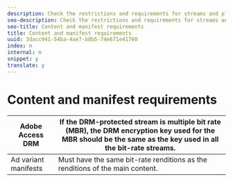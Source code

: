 ```yaml
---
description: Check the restrictions and requirements for streams and playlists (manifests), including DRM encryption keys.
seo-description: Check the restrictions and requirements for streams and playlists (manifests), including DRM encryption keys.
seo-title: Content and manifest requirements
title: Content and manifest requirements
uuid: 3dacc941-54ba-4ae7-b8b5-74e671e41760
index: n
internal: n
snippet: y
translate: y
---
```


# Content and manifest requirements


| Adobe Access DRM |If the DRM-protected stream is multiple bit rate (MBR), the DRM encryption key used for the MBR should be the same as the key used in all the bit-rate streams. |
|---|---|
| Ad variant manifests |Must have the same bit-rate renditions as the renditions of the main content. |

